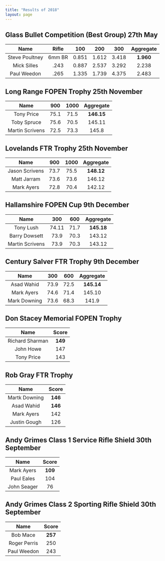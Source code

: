 ```yaml
---
title: "Results of 2018"
layout: page
---
```


## Glass Bullet Competition (Best Group) 27th May

| Name           | Rifle  | 100   | 200   | 300   | Aggregate |
|:--------------:|:------:|:-----:|:-----:|:-----:|:---------:|
| Steve Poultney | 6mm BR | 0.851 | 1.612 | 3.418 | **1.960** |
| Mick Silles    | .243   | 0.887 | 2.537 | 3.292 | 2.238     |
| Paul Weedon    | .265   | 1.335 | 1.739 | 4.375 | 2.483     |

## Long Range FOPEN Trophy 25th November

| Name            | 900  | 1000 | Aggregate  |
|:---------------:|:----:|:----:|:----------:|
| Tony Price      | 75.1 | 71.5 | **146.15** | 
| Toby Spruce     | 75.6 | 70.5 | 145.11     | 
| Martin Scrivens | 72.5 | 73.3 | 145.8      | 

## Lovelands FTR Trophy 25th November

| Name            | 900  | 1000 | Aggregate  |
|:---------------:|:----:|:----:|:----------:|
| Jason Scrivens  | 73.7 | 75.5 | **148.12** | 
| Matt Jarram     | 73.6 | 73.6 | 146.12     | 
| Mark Ayers      | 72.8 | 70.4 | 142.12     | 

## Hallamshire FOPEN Cup 9th December

| Name            | 300   | 600   | Aggregate |
|:---------------:|:-----:|:-----:|:---------:|
| Tony Lush       | 74.11 | 71.7 | **145.18** |
| Barry Dowsett   | 73.9  | 70.3 | 143.12     |
| Martin Scrivens | 73.9  | 70.3 | 143.12     |

## Century Salver FTR Trophy 9th December

| Name         | 300   | 600   | Aggregate |
|:------------:|:----:|:----:|:-----------:|
| Asad Wahid   | 73.9 | 72.5 | **145.14**  |
| Mark Ayers   | 74.6 | 71.4 | 145.10      |
| Mark Downing | 73.6 | 68.3 | 141.9       |

## Don Stacey Memorial FOPEN Trophy

| Name            | Score   | 
|:---------------:|:-------:|
| Richard Sharman | **149** | 
| John Howe       | 147     | 
| Tony Price      | 143     | 

## Rob Gray FTR Trophy

| Name          | Score   | 
|:-------------:|:-------:|
| Martk Downing | **146** | 
| Asad Wahid    | **146** | 
| Mark Ayers    | 142     | 
| Justin Gough  | 126     | 

## Andy Grimes Class 1 Service Rifle Shield 30th September

| Name        | Score   | 
|:-----------:|:-------:|
| Mark Ayers  | **109** | 
| Paul Eales  | 104     | 
| John Seager | 76      | 

## Andy Grimes Class 2 Sporting Rifle Shield 30th September

| Name         | Score   | 
|:------------:|:-------:|
| Bob Mace     | **257** | 
| Roger Perris | 250     | 
| Paul Weedon  | 243     | 